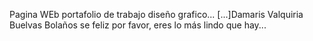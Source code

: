 Pagina WEb portafolio de trabajo diseño grafico...
[...]Damaris Valquiria Buelvas Bolaños se feliz por favor, eres lo más lindo que hay...
